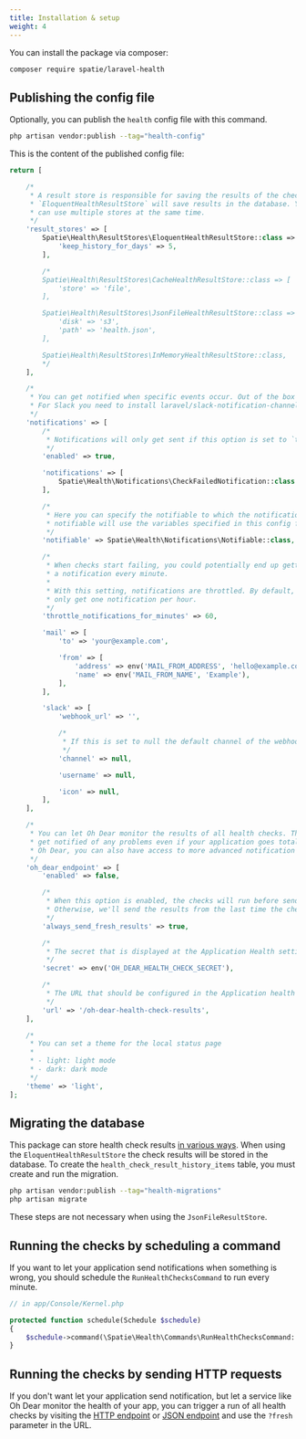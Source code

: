 ```yaml
---
title: Installation & setup
weight: 4
---
```


You can install the package via composer:

```bash
composer require spatie/laravel-health
```

## Publishing the config file

Optionally, you can publish the `health` config file with this command.

```bash
php artisan vendor:publish --tag="health-config"
```

This is the content of the published config file:

```php
return [

    /*
     * A result store is responsible for saving the results of the checks. The
     * `EloquentHealthResultStore` will save results in the database. You
     * can use multiple stores at the same time.
     */
    'result_stores' => [
        Spatie\Health\ResultStores\EloquentHealthResultStore::class => [
            'keep_history_for_days' => 5,
        ],

        /*
        Spatie\Health\ResultStores\CacheHealthResultStore::class => [
            'store' => 'file',
        ],

        Spatie\Health\ResultStores\JsonFileHealthResultStore::class => [
            'disk' => 's3',
            'path' => 'health.json',
        ],

        Spatie\Health\ResultStores\InMemoryHealthResultStore::class,
        */
    ],

    /*
     * You can get notified when specific events occur. Out of the box you can use 'mail' and 'slack'.
     * For Slack you need to install laravel/slack-notification-channel.
     */
    'notifications' => [
        /*
         * Notifications will only get sent if this option is set to `true`.
         */
        'enabled' => true,

        'notifications' => [
            Spatie\Health\Notifications\CheckFailedNotification::class => ['mail'],
        ],

        /*
         * Here you can specify the notifiable to which the notifications should be sent. The default
         * notifiable will use the variables specified in this config file.
         */
        'notifiable' => Spatie\Health\Notifications\Notifiable::class,

        /*
         * When checks start failing, you could potentially end up getting
         * a notification every minute.
         *
         * With this setting, notifications are throttled. By default, you'll
         * only get one notification per hour.
         */
        'throttle_notifications_for_minutes' => 60,

        'mail' => [
            'to' => 'your@example.com',

            'from' => [
                'address' => env('MAIL_FROM_ADDRESS', 'hello@example.com'),
                'name' => env('MAIL_FROM_NAME', 'Example'),
            ],
        ],

        'slack' => [
            'webhook_url' => '',

            /*
             * If this is set to null the default channel of the webhook will be used.
             */
            'channel' => null,

            'username' => null,

            'icon' => null,
        ],
    ],

    /*
     * You can let Oh Dear monitor the results of all health checks. This way, you'll
     * get notified of any problems even if your application goes totally down. Via
     * Oh Dear, you can also have access to more advanced notification options.
     */
    'oh_dear_endpoint' => [
        'enabled' => false,

        /*
         * When this option is enabled, the checks will run before sending a response.
         * Otherwise, we'll send the results from the last time the checks have run.
         */
        'always_send_fresh_results' => true,

        /*
         * The secret that is displayed at the Application Health settings at Oh Dear.
         */
        'secret' => env('OH_DEAR_HEALTH_CHECK_SECRET'),

        /*
         * The URL that should be configured in the Application health settings at Oh Dear.
         */
        'url' => '/oh-dear-health-check-results',
    ],

    /*
     * You can set a theme for the local status page
     *
     * - light: light mode
     * - dark: dark mode
     */
    'theme' => 'light',
];
```

## Migrating the database

This package can store health check results [in various ways](https://spatie.be/docs/laravel-health/v1/storing-results/general). When using the `EloquentHealthResultStore` the check results will be stored in the database. To create the `health_check_result_history_items` table, you must create and run the migration.

```bash
php artisan vendor:publish --tag="health-migrations"
php artisan migrate
```

These steps are not necessary when using the `JsonFileResultStore`.

## Running the checks by scheduling a command

If you want to let your application send notifications when something is wrong, you should schedule the `RunHealthChecksCommand` to run every minute.

```php
// in app/Console/Kernel.php

protected function schedule(Schedule $schedule)
{
    $schedule->command(\Spatie\Health\Commands\RunHealthChecksCommand::class)->everyMinute();
}
```

## Running the checks by sending HTTP requests

If you don't want let your application send notification, but let a service like Oh Dear monitor the health of your app, you can trigger a run of all health checks by visiting the [HTTP endpoint](docs/laravel-health/v1/viewing-results/on-a-webpage) or [JSON endpoint](https://spatie.be/docs/laravel-health/v1/viewing-results/as-json-via-an-api) and use the `?fresh` parameter in the URL.

